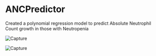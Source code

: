 # ANCPredictor
Created a polynomial regression model to predict Absolute Neutrophil Count growth in those with Neutropenia 




![Capture](https://user-images.githubusercontent.com/11828890/97516644-cea61100-1950-11eb-9652-fc29ed6bee84.PNG)




![Capture](https://user-images.githubusercontent.com/11828890/97516683-e67d9500-1950-11eb-896d-a3a33faa5ec4.PNG)
